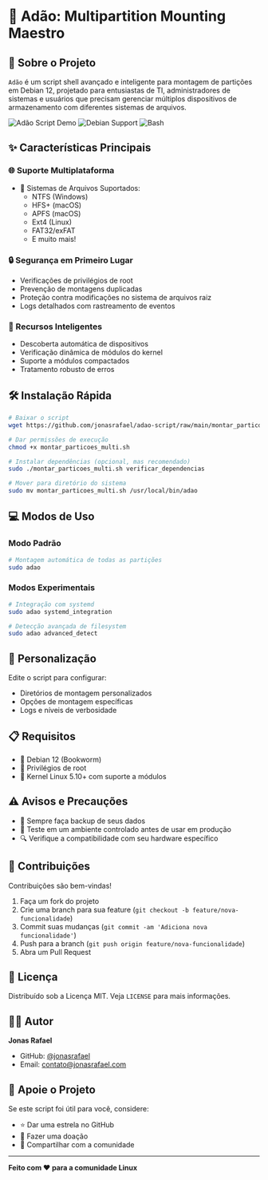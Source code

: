 # 🚀 Adão: Multipartition Mounting Maestro 

## 🌈 Sobre o Projeto

`Adão` é um script shell avançado e inteligente para montagem de partições em Debian 12, projetado para entusiastas de TI, administradores de sistemas e usuários que precisam gerenciar múltiplos dispositivos de armazenamento com diferentes sistemas de arquivos.

![Adão Script Demo](https://img.shields.io/badge/version-1.4.0-blue)
![Debian Support](https://img.shields.io/badge/Debian-12-red)
![Bash](https://img.shields.io/badge/Bash-4.4+-green)

## ✨ Características Principais

### 🌐 Suporte Multiplataforma
- 📁 Sistemas de Arquivos Suportados:
  * NTFS (Windows)
  * HFS+ (macOS)
  * APFS (macOS)
  * Ext4 (Linux)
  * FAT32/exFAT
  * E muito mais!

### 🔒 Segurança em Primeiro Lugar
- Verificações de privilégios de root
- Prevenção de montagens duplicadas
- Proteção contra modificações no sistema de arquivos raiz
- Logs detalhados com rastreamento de eventos

### 🤖 Recursos Inteligentes
- Descoberta automática de dispositivos
- Verificação dinâmica de módulos do kernel
- Suporte a módulos compactados
- Tratamento robusto de erros

## 🛠 Instalação Rápida

```bash
# Baixar o script
wget https://github.com/jonasrafael/adao-script/raw/main/montar_particoes_multi.sh

# Dar permissões de execução
chmod +x montar_particoes_multi.sh

# Instalar dependências (opcional, mas recomendado)
sudo ./montar_particoes_multi.sh verificar_dependencias

# Mover para diretório do sistema
sudo mv montar_particoes_multi.sh /usr/local/bin/adao
```

## 💻 Modos de Uso

### Modo Padrão
```bash
# Montagem automática de todas as partições
sudo adao
```

### Modos Experimentais
```bash
# Integração com systemd
sudo adao systemd_integration

# Detecção avançada de filesystem
sudo adao advanced_detect
```

## 🔧 Personalização

Edite o script para configurar:
- Diretórios de montagem personalizados
- Opções de montagem específicas
- Logs e níveis de verbosidade

## 📋 Requisitos

- 🐧 Debian 12 (Bookworm)
- 🔑 Privilégios de root
- 🧩 Kernel Linux 5.10+ com suporte a módulos

## ⚠️ Avisos e Precauções

- 💾 Sempre faça backup de seus dados
- 🚧 Teste em um ambiente controlado antes de usar em produção
- 🔍 Verifique a compatibilidade com seu hardware específico

## 🤝 Contribuições

Contribuições são bem-vindas! 

1. Faça um fork do projeto
2. Crie uma branch para sua feature (`git checkout -b feature/nova-funcionalidade`)
3. Commit suas mudanças (`git commit -am 'Adiciona nova funcionalidade'`)
4. Push para a branch (`git push origin feature/nova-funcionalidade`)
5. Abra um Pull Request

## 📄 Licença

Distribuído sob a Licença MIT. Veja `LICENSE` para mais informações.

## 👨‍💻 Autor

**Jonas Rafael**
- GitHub: [@jonasrafael](https://github.com/jonasrafael)
- Email: contato@jonasrafael.com

## 🌟 Apoie o Projeto

Se este script foi útil para você, considere:
- ⭐ Dar uma estrela no GitHub
- 💖 Fazer uma doação
- 📣 Compartilhar com a comunidade

---

**Feito com ❤️ para a comunidade Linux**
